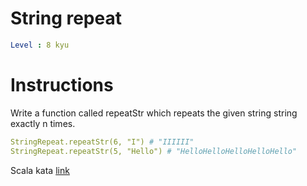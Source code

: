 # String repeat

```yaml
Level : 8 kyu
```



# Instructions
Write a function called repeatStr which repeats the given string string exactly n times.

```yaml
StringRepeat.repeatStr(6, "I") # "IIIIII"
StringRepeat.repeatStr(5, "Hello") # "HelloHelloHelloHelloHello"
```

Scala kata [link](https://www.codewars.com/kata/57a0e5c372292dd76d000d7e/train/scala)
